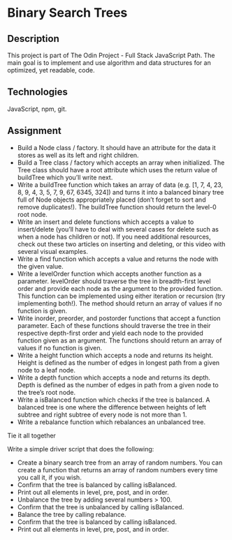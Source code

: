 # Binary Search Trees

## Description

This project is part of The Odin Project - Full Stack JavaScript Path. The main
goal is to implement and use algorithm and data structures for an optimized, yet
readable, code.

## Technologies

JavaScript, npm, git.

## Assignment

- Build a Node class / factory. It should have an attribute for the data it
  stores as well as its left and right children.
- Build a Tree class / factory which accepts an array when initialized. The Tree
  class should have a root attribute which uses the return value of buildTree
  which you’ll write next.
- Write a buildTree function which takes an array of data
  (e.g. [1, 7, 4, 23, 8, 9, 4, 3, 5, 7, 9, 67, 6345, 324]) and turns it into a
  balanced binary tree full of Node objects appropriately placed (don’t forget to
  sort and remove duplicates!). The buildTree function should return the level-0
  root node.
- Write an insert and delete functions which accepts a value to insert/delete
  (you’ll have to deal with several cases for delete such as when a node has
  children or not). If you need additional resources, check out these two
  articles on inserting and deleting, or this video with several visual examples.
- Write a find function which accepts a value and returns the node with the given
  value.
- Write a levelOrder function which accepts another function as a parameter.
  levelOrder should traverse the tree in breadth-first level order and provide
  each node as the argument to the provided function. This function can be
  implemented using either iteration or recursion (try implementing both!). The
  method should return an array of values if no function is given.
- Write inorder, preorder, and postorder functions that accept a function
  parameter. Each of these functions should traverse the tree in their respective
  depth-first order and yield each node to the provided function given as an
  argument. The functions should return an array of values if no function is
  given.
- Write a height function which accepts a node and returns its height. Height is
  defined as the number of edges in longest path from a given node to a leaf node.
- Write a depth function which accepts a node and returns its depth. Depth is
  defined as the number of edges in path from a given node to the tree’s root node.
- Write a isBalanced function which checks if the tree is balanced. A balanced tree
  is one where the difference between heights of left subtree and right subtree of
  every node is not more than 1.
- Write a rebalance function which rebalances an unbalanced tree.

Tie it all together

Write a simple driver script that does the following:

- Create a binary search tree from an array of random numbers. You can create a
  function that returns an array of random numbers every time you call it, if you
  wish.
- Confirm that the tree is balanced by calling isBalanced.
- Print out all elements in level, pre, post, and in order.
- Unbalance the tree by adding several numbers > 100.
- Confirm that the tree is unbalanced by calling isBalanced.
- Balance the tree by calling rebalance.
- Confirm that the tree is balanced by calling isBalanced.
- Print out all elements in level, pre, post, and in order.
